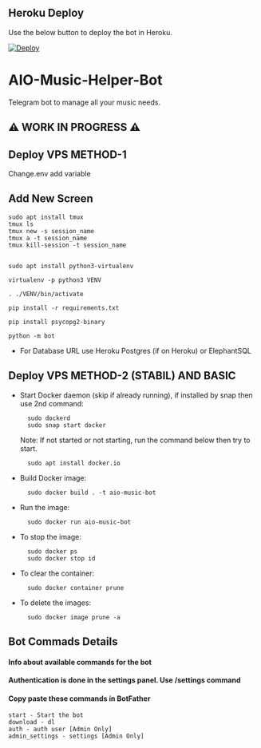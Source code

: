 ## Heroku Deploy
Use the below button to deploy the bot in Heroku.

[![Deploy](https://www.herokucdn.com/deploy/button.svg)](https://heroku.com/deploy)


# AIO-Music-Helper-Bot
Telegram bot to manage all your music needs.

## ⚠️ WORK IN PROGRESS ⚠️


## Deploy VPS METHOD-1

Change.env add variable

## Add New Screen

```
sudo apt install tmux
tmux ls
tmux new -s session_name
tmux a -t session_name
tmux kill-session -t session_name

```

```

sudo apt install python3-virtualenv

virtualenv -p python3 VENV

. ./VENV/bin/activate

pip install -r requirements.txt

pip install psycopg2-binary 

python -m bot

```
- For Database URL use Heroku Postgres (if on Heroku) or ElephantSQL

## Deploy VPS METHOD-2 (STABIL) AND BASIC

- Start Docker daemon (skip if already running), if installed by snap then use 2nd command:
    
        sudo dockerd
        sudo snap start docker

     Note: If not started or not starting, run the command below then try to start.

        sudo apt install docker.io

- Build Docker image:

        sudo docker build . -t aio-music-bot

- Run the image:

        sudo docker run aio-music-bot

- To stop the image:

        sudo docker ps
        sudo docker stop id

- To clear the container:

        sudo docker container prune

- To delete the images:

        sudo docker image prune -a







## Bot Commads Details
#### Info about available commands for the bot
#### Authentication is done in the settings panel. Use /settings command
#### Copy paste these commands in BotFather

```
start - Start the bot
download - dl
auth - auth user [Admin Only]
admin_settings - settings [Admin Only]

```
